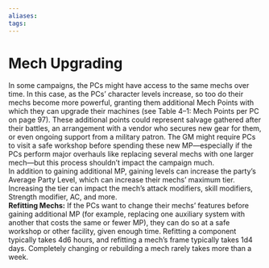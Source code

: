```yaml
---
aliases: 
tags: 
---
```


# Mech Upgrading

In some campaigns, the PCs might have access to the same mechs over time. In this case, as the PCs’ character levels increase, so too do their mechs become more powerful, granting them additional Mech Points with which they can upgrade their machines (see Table 4–1: Mech Points per PC on page 97). These additional points could represent salvage gathered after their battles, an arrangement with a vendor who secures new gear for them, or even ongoing support from a military patron. The GM might require PCs to visit a safe workshop before spending these new MP—especially if the PCs perform major overhauls like replacing several mechs with one larger mech—but this process shouldn’t impact the campaign much.  
In addition to gaining additional MP, gaining levels can increase the party’s Average Party Level, which can increase their mechs’ maximum tier. Increasing the tier can impact the mech’s attack modifiers, skill modifiers, Strength modifier, AC, and more.  
**Refitting Mechs:** If the PCs want to change their mechs’ features before gaining additional MP (for example, replacing one auxiliary system with another that costs the same or fewer MP), they can do so at a safe workshop or other facility, given enough time. Refitting a component typically takes 4d6 hours, and refitting a mech’s frame typically takes 1d4 days. Completely changing or rebuilding a mech rarely takes more than a week.